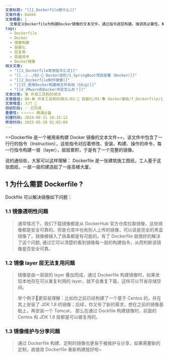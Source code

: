 ```yaml
---
文章标题: "[[1_Dockerfile是什么]]"
文章作者: Dakkk
文章概要: |
  文章定义Dockerfile为构建Docker镜像的文本文件，通过指令逐层构建。强调其必要性，解决镜像透明性、层复用及维护分享问题，让镜像构建过程更清晰高效。
tags:
  - Dockerfile
  - Docker
  - 镜像构建
  - 容器化
  - 层复用
  - 容器技术
  - Docker镜像
相关文章:
  - "[[3_Dockerfile常用指令汇总]]"
  - "[[../../02-🚀 Docker进阶/1_SpringBoot项目部署（Docker）]]"
  - "[[2_Dockerfile制作镜像]]"
  - "[[15_使用Docker构建根文件系统（Skip）]]"
  - "[[4_VMware和Docker冲突怎么办？]]"
文章分类: 🛠️ 开发工具和OS相关
文章路径: 08-🛠️ 开发工具和OS相关/03-🐋 容器化/01-📚 Docker基础/7_Dockerfile/1_Dockerfile是什么.md
文章难度: 入门 🌱
目前阶段: ✅ 已完成
重要性: ⭐⭐⭐⭐⭐ 精通必备
创建时间: 2024-08-11 18:15:12
修改时间: 2025-05-28 01:03:09
---
```



==Dockerfile 是一个被用来构建 Docker 镜像的文本文件==，该文件中包含了一行行的指令（Instruction），这些指令对应着修改、安装、构建、操作的命令，每一行指令构建一层（layer），层层累积，于是有了一个完整的镜像。

说的通俗些，大家可以这样理解： Dockerfile 是一张建筑施工图纸，工人基于这张图纸，一层一层的建造起了一座高楼大厦。

## 1 为什么需要 Dockerfile ?

Dockfile 可以解决镜像如下问题：

### 1.1 镜像透明性问题

> 通常情况下，我们下载镜像都是从 DockerHub 官方仓库拉取镜像，这些镜像都是安全可靠的。但是仓库中也有别人上传的镜像，可以说是完全的黑盒镜像了，镜像被植入了病毒都是有可能的。有了 Dockerfile 就很好的解决了这个问题, 通过它可以清楚的看到镜像每一层的构建指令，从而判断该镜像是否安全可靠。

### 1.2 镜像 layer 层无法复用问题

> 镜像是由一层层的 layer 叠加而成，通过 Dockerfile 构建镜像时，如果发现本地存在可以重复利用的 layer，就不会重复下载，这样可以节省存储空间。
> 
> 举个例子🌰更容易理解：比如你之前已经构建了一个基于 Centos 的，并在其上安装了 JDK 1.8 的镜像；后续，你又有了新的需求，想在之前的镜像基础上，再安装一个 Tomcat， 那么在通过 Dockfile 构建镜像时，前面的 Centos 和 JDK 1.8 层都是可以被复用的。

### 1.3 镜像维护与分享问题

> 通过 Dockerfile 构建、定制的镜像也更易于被维护与分享，如果需要新的定制，直接改 Dockerfile 重新构建就好啦~